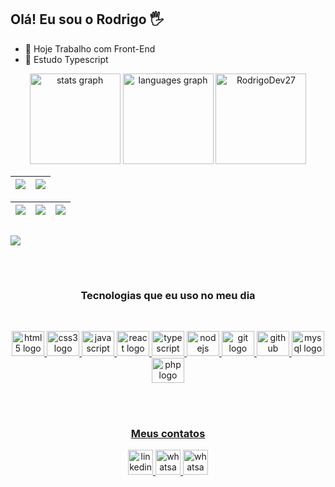 ## Olá! Eu sou o Rodrigo 🖐️


- 🔭 Hoje Trabalho com Front-End
- 🌱 Estudo Typescript



<div align="center">
  <img src="https://github-readme-stats.vercel.app/api?username=RodrigoDev27&show_icons=true&bg_color=00000000" height="145" alt="stats graph"/>
  <img src="https://github-readme-stats.vercel.app/api/top-langs?username=RodrigoDev27&locale=en&hide_title=false&layout=compact&card_width=320&langs_count=5&bg_color=00000000&hide_border=false" height="145" alt="languages graph"/>   
   <img src="https://github-readme-streak-stats.herokuapp.com/?user=RodrigoDev27&theme=tokyonight-duo" height="145" alt="RodrigoDev27" />
   
</div>


| ![](http://github-profile-summary-cards.vercel.app/api/cards/profile-details?username=RodrigoDev27&theme=chartreuse_dark) | ![](http://github-profile-summary-cards.vercel.app/api/cards/repos-per-language?username=RodrigoDev27&theme=chartreuse_dark) |
| :-: | :-: | 


| ![](http://github-profile-summary-cards.vercel.app/api/cards/most-commit-language?username=RodrigoDev27&theme=chartreuse_dark) | ![](http://github-profile-summary-cards.vercel.app/api/cards/stats?username=RodrigoDev27&theme=chartreuse_dark) | ![](http://github-profile-summary-cards.vercel.app/api/cards/productive-time?username=RodrigoDev27&theme=chartreuse_dark&utcOffset=8) |
| :-: | :-: | :-: | 

##

  <p>
  <a href="https://github.com/wolwerr"><img src="https://readme-typing-svg.herokuapp.com/?lines=Software%20Front-End&font=Fira%20Code&center=true&width=440&height=45&color=bluevCenter=true&size=22"  ></a>
</p>

##

<div align="center"><br/>
<h3>Tecnologias que eu uso no meu dia</h3><br/> 

  <a href="https://html.com/" target="_blank"><img src="https://cdn.jsdelivr.net/gh/devicons/devicon/icons/html5/html5-original.svg" height="40" width="52" alt="html5 logo"  />
    <a href="https://www.w3.org/Style/CSS/Overview.en.html" target="_blank"><img src="https://cdn.jsdelivr.net/gh/devicons/devicon/icons/css3/css3-original.svg" height="40" width="52" alt="css3 logo"  />
     <a href="https://www.javascript.com/" target="_blank"><img src="https://cdn.jsdelivr.net/gh/devicons/devicon/icons/javascript/javascript-original.svg" height="40" width="52" alt="javascript logo"  />
      <a href="https://reactjs.org/" target="_blank"><img src="https://cdn.jsdelivr.net/gh/devicons/devicon/icons/react/react-original.svg" height="40" width="52" alt="react logo"  />
      <a href="https://www.typescriptlang.org/" target="_blank"><img src="https://cdn.jsdelivr.net/gh/devicons/devicon/icons/typescript/typescript-original.svg" height="40" width="52" alt="typescript logo"  />
       <a href="https://nodejs.org/en/" target="_blank"><img src="https://cdn.jsdelivr.net/gh/devicons/devicon/icons/nodejs/nodejs-original.svg" height="40" width="52" alt="nodejs logo"  />
         <a href="https://git-scm.com/" target="_blank"><img src="https://cdn.jsdelivr.net/gh/devicons/devicon/icons/git/git-original.svg" height="40" width="52" alt="git logo"  />
  <a href="https://github.com/" target="_blank"><img src="https://cdn.jsdelivr.net/gh/devicons/devicon/icons/github/github-original.svg" height="40" width="52" alt="github logo"  />
   <a href="https://www.mysql.com/" target="_blank"><img src="https://cdn.jsdelivr.net/gh/devicons/devicon/icons/mysql/mysql-original.svg" height="40" width="52" alt="mysql logo"  />
     <a href="https://www.php.net/" target="_blank"><img src="https://cdn.jsdelivr.net/gh/devicons/devicon/icons/php/php-original.svg" height="40" width="52" alt="php logo"  />
</div><br/><br/>

<div align="center">
 <h3>Meus contatos</h3>


  <a href="https://www.linkedin.com/in/linkedin.com/in/rodrigo-silva-413a87272" target="_blank">
    <img src="https://img.shields.io/static/v1?message=LinkedIn&logo=linkedin&label=&color=0077B5&logoColor=white&labelColor=&style=for-the-badge" height="40" alt="linkedin logo"  />
  </a>
   <a href="https://api.whatsapp.com/send?phone=5532991121261" target="_blank">
    <img src="https://img.shields.io/static/v1?message=Whatsapp&logo=whatsapp&label=&color=25D366&logoColor=white&labelColor=&style=for-the-badge" height="40" alt="whatsapp logo"  />
  </a>
    </a>
   <a href="https://img.shields.io/badge/rodrigosilva77rdr@gmail.com" target="_blank">
    <img src="https://img.shields.io/badge/Gmail-D14836?style=for-the-badge&logo=gmail&logoColor=white" height="40" alt="whatsapp logo"  />
  </a>
</div>











